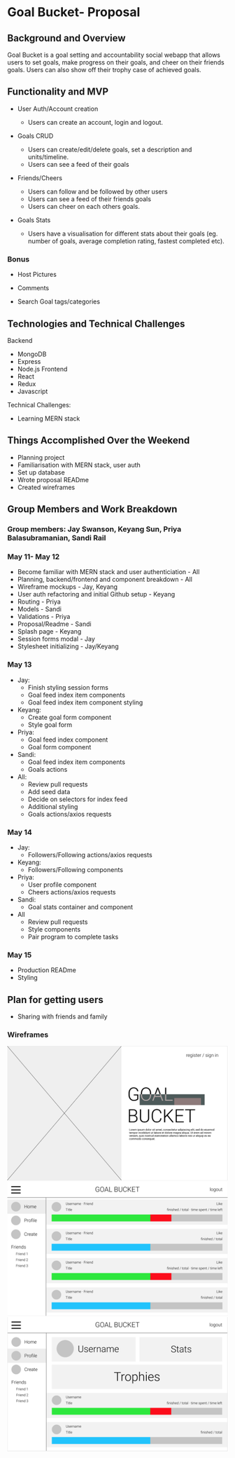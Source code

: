# Goal Bucket- Proposal

## Background and Overview
 Goal Bucket is a goal setting and accountability social webapp that allows users to set goals, make progress on their goals, and cheer on their friends goals. Users can also show off their trophy case of achieved goals.


## Functionality and MVP

* User Auth/Account creation
  * Users can create an account, login and logout.

* Goals CRUD
  * Users can create/edit/delete goals, set a description and units/timeline.
  * Users can see a feed of their goals

* Friends/Cheers
  * Users can follow and be followed by other users
  * Users can see a feed of their friends goals
  * Users can cheer on each others goals.

* Goals Stats
  * Users have a visualisation for different stats about their goals (eg. number of goals, average completion rating, fastest completed etc).

### Bonus

* Host Pictures

* Comments

* Search Goal tags/categories

## Technologies and Technical Challenges

Backend
* MongoDB
* Express
* Node.js
Frontend
* React
* Redux
* Javascript

Technical Challenges:
* Learning MERN stack

## Things Accomplished Over the Weekend
 * Planning project
 * Familiarisation with MERN stack, user auth
 * Set up database
 * Wrote proposal READme
 * Created wireframes

## Group Members and Work Breakdown

### Group members: Jay Swanson, Keyang Sun, Priya Balasubramanian, Sandi Rail

### May 11- May 12

* Become familiar with MERN stack and user authenticiation - All
* Planning, backend/frontend and component breakdown - All
* Wireframe mockups - Jay, Keyang 
* User auth refactoring and initial Github setup - Keyang
* Routing - Priya
* Models - Sandi
* Validations - Priya
* Proposal/Readme - Sandi
* Splash page - Keyang
* Session forms modal - Jay
* Stylesheet initializing - Jay/Keyang

### May 13
* Jay:
  * Finish styling session forms
  * Goal feed index item components
  * Goal feed index item component styling
* Keyang:
  * Create goal form component
  * Style goal form
* Priya:
  * Goal feed index component
  * Goal form component
* Sandi:
  * Goal feed index item components
  * Goals actions
* All:
  * Review pull requests
  * Add seed data
  * Decide on selectors for index feed
  * Additional styling
  * Goals actions/axios requests


### May 14
* Jay:
  * Followers/Following actions/axios requests
* Keyang:
  * Followers/Following components
* Priya:
  * User profile component
  * Cheers actions/axios requests
* Sandi:
  * Goal stats container and component
* All
  * Review pull requests
  * Style components
  * Pair program to complete tasks

### May 15
* Production READme
* Styling 

## Plan for getting users
 * Sharing with friends and family
 
### Wireframes
![alt text](https://raw.githubusercontent.com/doittherailway/GoalBucket/master/images/Splash.png "Splash")
![alt text](https://raw.githubusercontent.com/doittherailway/GoalBucket/master/images/Feed.png "Feed")
![alt text](https://raw.githubusercontent.com/doittherailway/GoalBucket/master/images/Profile.png "Profile")
